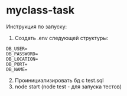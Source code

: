 # myclass-task
Инструкция по запуску:
1) Создать .env следующей структуры:
```
DB_USER=
DB_PASSWORD=
DB_LOCATION=
DB_PORT=
DB_NAME=
```
2) Проинициализировать бд с test.sql
3) node start (node test - для запуска тестов)
